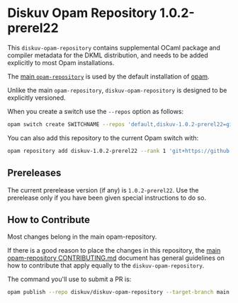 # Diskuv Opam Repository 1.0.2-prerel22

This `diskuv-opam-repository` contains supplemental OCaml package and compiler
metadata for the DKML distribution, and needs to be added explicitly to most
Opam installations.

The [main `opam-repository`](https://github.com/ocaml/opam-repository)
is used by the default installation of [opam](https://opam.ocaml.org/).

Unlike the main `opam-repository`, `diskuv-opam-repository` is designed to
be explicitly versioned.

When you create a switch use the `--repos` option as follows:

```bash
opam switch create SWITCHNAME --repos 'default,diskuv-1.0.2-prerel22=git+https://github.com/diskuv/diskuv-opam-repository.git#v1.0.2-prerel22' 4.12.1
```

You can also add this repository to the current Opam switch with:

```bash
opam repository add diskuv-1.0.2-prerel22 --rank 1 'git+https://github.com/diskuv/diskuv-opam-repository.git#v1.0.2-prerel22'
```

## Prereleases

The current prerelease version (if any) is `1.0.2-prerel22`. Use the prerelease only if you have been given
special instructions to do so.

## How to Contribute

Most changes belong in the main opam-repository.

If there is a good reason to place the changes in this repository, the
[main opam-repository CONTRIBUTING.md](https://github.com/ocaml/opam-repository/blob/master/CONTRIBUTING.md)
document has general guidelines on how to contribute that apply equally to
the `diskuv-opam-repository`.

The command you'll use to submit a PR is:

```bash
opam publish --repo diskuv/diskuv-opam-repository --target-branch main
```

